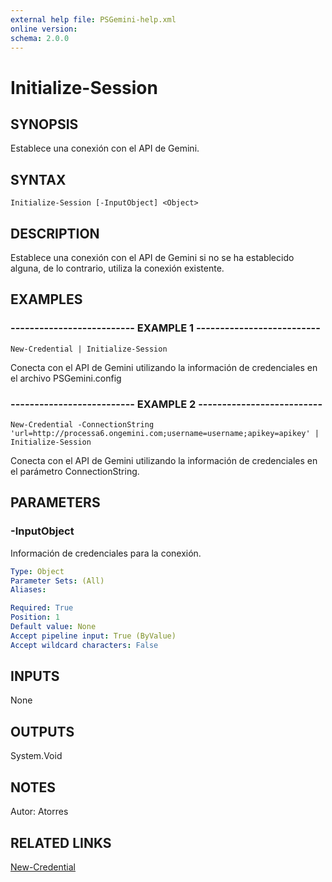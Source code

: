 ```yaml
---
external help file: PSGemini-help.xml
online version: 
schema: 2.0.0
---
```


# Initialize-Session

## SYNOPSIS
Establece una conexión con el API de Gemini.

## SYNTAX

```
Initialize-Session [-InputObject] <Object>
```

## DESCRIPTION
Establece una conexión con el API de Gemini si no se ha establecido alguna, de lo contrario, utiliza la conexión existente.

## EXAMPLES

### -------------------------- EXAMPLE 1 --------------------------
```
New-Credential | Initialize-Session
```

Conecta con el API de Gemini utilizando la información de credenciales en el archivo PSGemini.config

### -------------------------- EXAMPLE 2 --------------------------
```
New-Credential -ConnectionString 'url=http://processa6.ongemini.com;username=username;apikey=apikey' | Initialize-Session
```

Conecta con el API de Gemini utilizando la información de credenciales en el parámetro ConnectionString.

## PARAMETERS

### -InputObject
Información de credenciales para la conexión.

```yaml
Type: Object
Parameter Sets: (All)
Aliases: 

Required: True
Position: 1
Default value: None
Accept pipeline input: True (ByValue)
Accept wildcard characters: False
```

## INPUTS

None

## OUTPUTS

System.Void

## NOTES
Autor: Atorres

## RELATED LINKS

[New-Credential](New-Credential.md)

